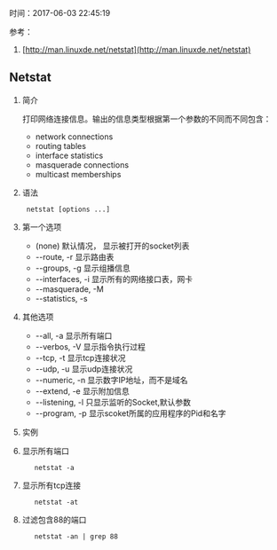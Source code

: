 时间：2017-06-03 22:45:19   

参考：

1. [http://man.linuxde.net/netstat](http://man.linuxde.net/netstat)

##  Netstat

1. 简介

    打印网络连接信息。输出的信息类型根据第一个参数的不同而不同包含：

	* network connections
	* routing tables
	* interface statistics 
	* masquerade connections
	* multicast memberships

2. 语法
	
		netstat [options ...]
3. 第一个选项
   
	* (none) 默认情况， 显示被打开的socket列表
	* --route, -r 显示路由表
	* --groups, -g 显示组播信息
	* --interfaces, -i 显示所有的网络接口表，网卡
	* --masquerade, -M 
	* --statistics, -s

5. 其他选项

	* --all, -a 显示所有端口
	* --verbos, -V 显示指令执行过程
	* --tcp, -t 显示tcp连接状况
	* --udp, -u 显示udp连接状况
	* --numeric, -n 显示数字IP地址，而不是域名
 	* --extend, -e 显示附加信息
  	* --listening, -l 只显示监听的Socket,默认参数
	* --program, -p 显示scoket所属的应用程序的Pid和名字

4. 实例

  1. 显示所有端口
  
			netstat -a
  2. 显示所有tcp连接
  			
			netstat -at

  3. 过滤包含88的端口
  
			netstat -an | grep 88 
